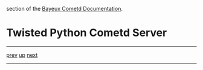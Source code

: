 section of the [Bayeux Cometd Documentation](BayeuxCometdDocumentation.md).

# Twisted Python Cometd Server #


---

[prev](BayeuxCometdDocumentation.md) [up](BayeuxCometdDocumentation.md) [next](BayeuxCometdDocumentation.md)

---
